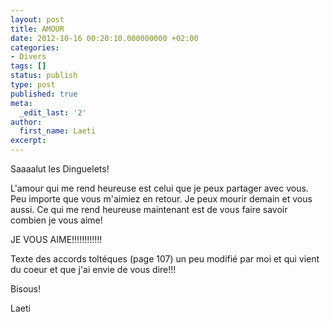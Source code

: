 ```yaml
---
layout: post
title: AMOUR
date: 2012-10-16 00:20:10.000000000 +02:00
categories:
- Divers
tags: []
status: publish
type: post
published: true
meta:
  _edit_last: '2'
author:
  first_name: Laeti
excerpt:
---
```

<p>Saaaalut les Dinguelets!</p>
<p>L'amour qui me rend heureuse est celui que je peux partager avec vous. Peu importe que vous m'aimiez en retour. Je peux mourir demain et vous aussi. Ce qui me rend heureuse maintenant est de vous faire savoir combien je vous aime!</p>
<p>JE VOUS AIME!!!!!!!!!!!!</p>
<p>Texte des accords toltéques (page 107) un peu modifié par moi et qui vient du coeur et que j'ai envie de vous dire!!!</p>
<p>Bisous!</p>
<p>Laeti</p>
